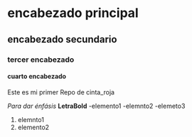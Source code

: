 # encabezado principal

## encabezado secundario

### tercer encabezado

#### cuarto encabezado

Este es mi primer Repo de cinta_roja

*Para dar énfásis*
**LetraBold**
 -elemento1 
 -elemnto2 
 -elemeto3

 1. elemnto1
 2. elemento2